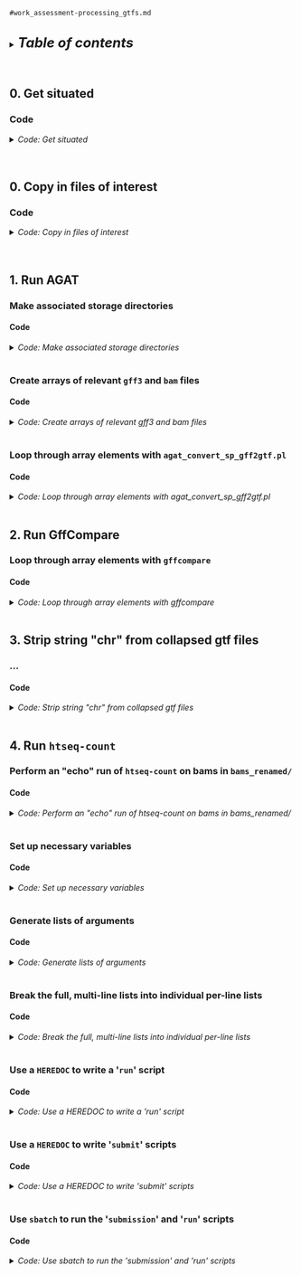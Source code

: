 
`#work_assessment-processing_gtfs.md`
<br />
<br />

<details>
<summary><b><font size="+2"><i>Table of contents</i></font></b></summary>
<!-- MarkdownTOC -->

1. [0. Get situated](#0-get-situated)
    1. [Code](#code)
1. [0. Copy in files of interest](#0-copy-in-files-of-interest)
    1. [Code](#code-1)
1. [1. Run AGAT](#1-run-agat)
    1. [Make associated storage directories](#make-associated-storage-directories)
        1. [Code](#code-2)
    1. [Create arrays of relevant `gff3` and `bam` files](#create-arrays-of-relevant-gff3-and-bam-files)
        1. [Code](#code-3)
    1. [Loop through array elements with `agat_convert_sp_gff2gtf.pl`](#loop-through-array-elements-with-agat_convert_sp_gff2gtfpl)
        1. [Code](#code-4)
1. [2. Run GffCompare](#2-run-gffcompare)
    1. [Loop through array elements with `gffcompare`](#loop-through-array-elements-with-gffcompare)
        1. [Code](#code-5)
1. [3. Strip string "chr" from collapsed gtf files](#3-strip-string-chr-from-collapsed-gtf-files)
    1. [...](#)
        1. [Code](#code-6)
1. [4. Run `htseq-count`](#4-run-htseq-count)
    1. [Perform an "echo" run of `htseq-count` on bams in `bams_renamed/`](#perform-an-echo-run-of-htseq-count-on-bams-in-bams_renamed)
        1. [Code](#code-7)
    1. [Set up necessary variables](#set-up-necessary-variables)
        1. [Code](#code-8)
    1. [Generate lists of arguments](#generate-lists-of-arguments)
        1. [Code](#code-9)
    1. [Break the full, multi-line lists into individual per-line lists](#break-the-full-multi-line-lists-into-individual-per-line-lists)
        1. [Code](#code-10)
    1. [Use a `HEREDOC` to write a '`run`' script](#use-a-heredoc-to-write-a-run-script)
        1. [Code](#code-11)
    1. [Use a `HEREDOC` to write '`submit`' scripts](#use-a-heredoc-to-write-submit-scripts)
        1. [Code](#code-12)
    1. [Use `sbatch` to run the '`submission`' and '`run`' scripts](#use-sbatch-to-run-the-submission-and-run-scripts)
        1. [Code](#code-13)

<!-- /MarkdownTOC -->
</details>
<br />
<br />

<a id="0-get-situated"></a>
## 0. Get situated
<a id="code"></a>
### Code
<details>
<summary><i>Code: Get situated</i></summary>

```bash
#!/bin/bash

# tmux new -s gff3
# tmux attach -t gff3
grabnode  # 8, defaults

transcriptome && 
    {
        cd "results/2023-0215" \
            || echo "cd'ing failed; check on this..."
    }

if [[ "${CONDA_DEFAULT_ENV}" != "base" ]]; then 
    conda deactivate
fi
source activate gff3_env
```
</details>
<br />
<br />

<a id="0-copy-in-files-of-interest"></a>
## 0. Copy in files of interest
<a id="code-1"></a>
### Code
<details>
<summary><i>Code: Copy in files of interest</i></summary>

```bash
#!/bin/bash

#  Already ----------------------------
p_gen="${HOME}/genomes"
p_gtf="${HOME}/tsukiyamalab/kalavatt/2022_transcriptome-construction/results/2023-0215/infiles_gtf-gff3/already"

if [[ ! -d "${p_gtf}" ]]; then mkdir -p "${p_gtf}"; fi

#  Check that files exist with the given paths
., "${p_gen}/combined_AG/gtf/combined_AG.gtf"
., "${p_gen}/combined_SC_KL_20S/gff3/combined_SC_KL_20S.gff3"
., "${p_gen}/combined_SC_KL_20S/gff3/combined_SC_KL.gff3"
., "${p_gen}/kluyveromyces_lactis_gca_000002515/Ensembl/55/gff3/Kluyveromyces_lactis_gca_000002515.ASM251v1.55.gff3"
., "${p_gen}/sacCer3/Ensembl/108/gtf/Saccharomyces_cerevisiae.R64-1-1.108.gtf"
., "${p_gen}/sacCer3/Ensembl/108/gtf/Saccharomyces_cerevisiae.R64-1-1.108.plus-chr-rename.gtf"

#  Copy in necessary files
if [[ ! -f "${p_gtf}/combined_AG.gtf" ]]; then
    cp \
        "${p_gen}/combined_AG/gtf/combined_AG.gtf" \
        "${p_gtf}/combined_AG.gtf"
fi

if [[ ! -f "${p_gtf}/combined_SC_KL_20S.gff3" ]]; then
    cp \
        "${p_gen}/combined_SC_KL_20S/gff3/combined_SC_KL_20S.gff3" \
        "${p_gtf}/combined_SC_KL_20S.gff3"
fi

if [[ ! -f "${p_gtf}/combined_SC_KL.gff3" ]]; then
    cp \
        "${p_gen}/combined_SC_KL_20S/gff3/combined_SC_KL.gff3" \
        "${p_gtf}/combined_SC_KL.gff3"
fi

if [[ ! -f "${p_gtf}/Kluyveromyces_lactis_gca_000002515.ASM251v1.55.gff3" ]]; then
    cp \
        "${p_gen}/kluyveromyces_lactis_gca_000002515/Ensembl/55/gff3/Kluyveromyces_lactis_gca_000002515.ASM251v1.55.gff3" \
        "${p_gtf}/Kluyveromyces_lactis_gca_000002515.ASM251v1.55.gff3"
fi

if [[ ! -f "${p_gtf}/Saccharomyces_cerevisiae.R64-1-1.108.gtf" ]]; then
    cp \
        "${p_gen}/sacCer3/Ensembl/108/gtf/Saccharomyces_cerevisiae.R64-1-1.108.gtf" \
        "${p_gtf}/Saccharomyces_cerevisiae.R64-1-1.108.gtf"
fi

if [[ ! -f "${p_gtf}/Saccharomyces_cerevisiae.R64-1-1.108.plus-chr-rename.gtf" ]]; then
    cp \
        "${p_gen}/sacCer3/Ensembl/108/gtf/Saccharomyces_cerevisiae.R64-1-1.108.plus-chr-rename.gtf" \
        "${p_gtf}/Saccharomyces_cerevisiae.R64-1-1.108.plus-chr-rename.gtf"
fi


#  Trinity-GG -------------------------
p_trinity="${HOME}/tsukiyamalab/kalavatt/2022_transcriptome-construction/results/2023-0111/outfiles_GMAP_rough-draft/Trinity-GG"
p_gtf="${HOME}/tsukiyamalab/kalavatt/2022_transcriptome-construction/results/2023-0215/infiles_gtf-gff3"

if [[ ! -d "${p_gtf}/Trinity-GG" ]]; then
    echo " No \${p_gtf}/Trinity-GG... Copying it in now"
    cp -r "${p_trinity}" "${p_gtf}"
fi
```
</details>
<br />
<br />

<a id="1-run-agat"></a>
## 1. Run AGAT
<a id="make-associated-storage-directories"></a>
### Make associated storage directories
<a id="code-2"></a>
#### Code
<details>
<summary><i>Code: Make associated storage directories</i></summary>

```bash
#!/bin/bash

mkdir -p outfiles_gtf-gff3/{already,Trinity-GG}
mkdir -p outfiles_gtf-gff3/Trinity-GG/{G_N,Q_N}/err_out

mkdir -p outfiles_htseq-count/{already,Trinity-GG}
mkdir -p outfiles_htseq-count/Trinity-GG/{G_N,Q_N}/{sh,list,err_out}
```
</details>
<br />

<a id="create-arrays-of-relevant-gff3-and-bam-files"></a>
### Create arrays of relevant `gff3` and `bam` files
<a id="code-3"></a>
#### Code
<details>
<summary><i>Code: Create arrays of relevant gff3 and bam files</i></summary>

```bash
#!/bin/bash

unset stems
typeset -a stems
while IFS=" " read -r -d $'\0'; do
    stems+=( "${REPLY%.gff3}" )
done < <(\
    find . \
        -type f \
        -name "trinity*.gff3" \
        -print0 \
            | sort -z\
)
echo_test "${stems[@]}"
echo "${#stems[@]}"  # 12

unset bams
typeset -a bams
while IFS=" " read -r -d $'\0'; do
    bams+=( "${REPLY}" )
done < <(\
    find "bams_renamed/UT_prim_UMI" \
        -type l \
        -name "*ovn*bam" \
        -print0 \
            | sort -z \
)
echo_test "${bams[@]}"
echo "${#bams[@]}"  # 8
```
</details>
<br />

<a id="loop-through-array-elements-with-agat_convert_sp_gff2gtfpl"></a>
### Loop through array elements with `agat_convert_sp_gff2gtf.pl`
<a id="code-4"></a>
#### Code
<details>
<summary><i>Code: Loop through array elements with agat_convert_sp_gff2gtf.pl</i></summary>

```bash
#!/bin/bash

for h in ./outfiles_gtf-gff3/Trinity-GG/{G_N,Q_N}/trinity-gg_*.gtf; do
    #  Check if the glob gets expanded to existing files; if not, then "${h}"
    #+ will be exactly the pattern above and the negated ("!") exists-test will
    #+ evaluate to TRUE
    if [[ ! -e "${h}" ]]; then
        for i in "${stems[@]}"; do
            in="${i}.gff3"
            out="$(echo "${i}" | sed 's/infiles/outfiles/g' - )"
            err_out="$(dirname "${out}")/err_out/01-agat.$(basename "${out}")"
            echo "Running agat_convert_sp_gff2gtf.pl"
            echo "        in   ${in}"
            echo "       out  ${out}.gtf"
            echo "    stdout  ${err_out}.stdout.txt"
            echo "    stderr  ${err_out}.stderr.txt"
            echo ""

            agat_convert_sp_gff2gtf.pl \
                --gff "${in}" \
                -o "${out}.gtf" \
                    > >(tee -a "${err_out}.stdout.txt") \
                    2> >(tee -a "${err_out}.stderr.txt")
        done
    else
        echo "Files already exist; thus, skipping the running of AGAT"
    fi
    
    #  This is all we need to know, so we can break after the first iteration
    break
done
```
</details>
<br />

<a id="2-run-gffcompare"></a>
## 2. Run GffCompare
<a id="loop-through-array-elements-with-gffcompare"></a>
### Loop through array elements with `gffcompare`
<a id="code-5"></a>
#### Code
<details>
<summary><i>Code: Loop through array elements with gffcompare</i></summary>

```bash
#!/bin/bash

for h in ./outfiles_gtf-gff3/Trinity-GG/{G_N,Q_N}/trinity-gg_*.gffcompare; do
    if [[ ! -e "${h}" ]]; then
        for i in "${stems[@]}"; do
            in="$(echo "${i}" | sed 's/infiles/outfiles/g' - ).gtf"
            out="${in%.gtf}"
            err_out="$(dirname "${out}")/err_out/02-gffcompare.$(basename "${out}")"
            echo "Running gffcompare"
            echo "        in  ${in}"
            echo "       out  ${out}"
            echo "    stdout  ${err_out}.stdout.txt"
            echo "    stderr  ${err_out}.stderr.txt"
            echo ""
            
            echo "\
            gffcompare -C \"${in}\" \\
                -o \"${out}\" \\
                    > >(tee -a \"${err_out%.gtf}.stdout.txt\") \\
                    2> >(tee -a \"${err_out%.gtf}.stderr.txt\")
            "

            gffcompare -C "${in}" \
                -o "${out}.gffcompare" \
                > >(tee -a "${err_out%.gtf}.stdout.txt") \
                2> >(tee -a "${err_out%.gtf}.stderr.txt")
        done
    else
        echo "Files already exist; thus, skipping the running of GffCompare"
    fi

    break
done
```
</details>
<br />

<a id="3-strip-string-chr-from-collapsed-gtf-files"></a>
## 3. Strip string "chr" from collapsed gtf files
<a id="..."></a>
### ...
<a id="code-6"></a>
#### Code
<details>
<summary><i>Code: Strip string "chr" from collapsed gtf files</i></summary>

```bash
#!/bin/bash
#DONTRUN #CONTINUE

for h in ./outfiles_gtf-gff3/Trinity-GG/{G_N,Q_N}/trinity-gg_*.gffcompare.combined.sans-chr.gtf; do
    if [[ ! -e "${h}" ]]; then
        for i in "${stems[@]}"; do
            in="$(echo "${i}" | sed 's/infiles/outfiles/g' - ).gffcompare.combined.gtf"
            out="${in%.gtf}.sans-chr.gtf"
            err_out="$(dirname "${out}")/err_out/03-chr-rename.$(basename "${out}" .gffcompare.combined.sans-chr.gtf)"
            echo "Running htseq-count"
            echo "        in                        ${in}"
            echo "       out                        ${out}"
            echo "    stdout  ${err_out}.stdout.txt"
            echo "    stderr  ${err_out}.stderr.txt"
            echo ""

            echo "awk -F '\t' 'BEGIN {OFS = FS} { gsub(/chr/, "", \$1); print }' ${in} > ${out}"

            awk -F '\t' 'BEGIN {OFS = FS} { gsub(/chr/, "", $1); print }' ${in} > ${out}
        done
    else
        echo "Files already exist; thus, skipping the running of awk"
    fi

    break
done
```
</details>
<br />

<a id="4-run-htseq-count"></a>
## 4. Run `htseq-count`
<a id="perform-an-echo-run-of-htseq-count-on-bams-in-bams_renamed"></a>
### Perform an "echo" run of `htseq-count` on bams in `bams_renamed/`
<a id="code-7"></a>
#### Code
<details>
<summary><i>Code: Perform an "echo" run of htseq-count on bams in bams_renamed/</i></summary>

```bash
#!/bin/bash

h=0
for i in "strd-eq" "strd-rv"; do
    for j in "all" "none"; do
        for k in "${stems[@]}"; do
            # i="reverse"  # echo "${i}"
            # j="all"  # echo "${j}"
            # k="${stems[0]}"  # echo "${k}"            
            in="$(echo "${k}" | sed 's/infiles/outfiles/g' - ).gffcompare.combined.sans-chr.gtf"  # ., "${in}"
            out="$(echo "${k}" | sed 's/infiles_gtf-gff3/outfiles_htseq-count/g' - ).hc-${i}.tsv"  # echo "${out}"
            err_out="$(dirname "${out}")/err_out/03-htseq-count-${i}.$(basename "${out}" .tsv)"  # echo "${err_out}"
            echo "Running htseq-count"
            echo "        in                                    ${in}"
            echo "       out                                 ${out}"
            echo "    stdout  ${err_out}.stdout.txt"
            echo "    stderr  ${err_out}.stderr.txt"
            echo ""

            if [[ "${i}" == "strd-eq" ]]; then
                hc_strd="yes"
            elif [[ "${i}" == "strd-rv" ]]; then
                hc_strd="reverse"
            fi

            let h++
            printf "    Iteration '%d'\n\n" "${h}"

            echo "\
            htseq-count \\
                --order \"pos\" \\
                --stranded \"${hc_strd}\" \\
                --nonunique \"all\" \\
                --type \"transcript\" \\
                --idattr \"gene_id\" \\
                --nprocesses \"${SLURM_CPUS_ON_NODE}\" \\
                --counts_output \"${out}\" \\
                --with-header \\
                \${bams[*]} \\
                \"${in}\" \\
                     > >(tee -a \"${err_out}.stdout.txt\") \\
                    2> >(tee -a \"${err_out}.stderr.txt\")
            "

            # start="$(date +%s.%N)"
            # htseq-count \
            #     --order "pos" \
            #     --stranded "${i}" \
            #     --nonunique "all" \
            #     --type "transcript" \
            #     --idattr "gene_id" \
            #     --nprocesses "${SLURM_CPUS_ON_NODE}" \
            #     --counts_output "${out}" \
            #     --with-header \
            #     ${bams[*]} \
            #     "${in}" \
            #         > >(tee -a "${err_out}.stdout.txt") \
            #         2> >(tee -a "${err_out}.stderr.txt")
            # end="$(date +%s.%N)"
            # run_time="$( echo "$end - $start" | bc -l )"
            # echo "${run_time}"  # ~18 minutes per iteration
        done
    done
done
```
</details>
<br />

<a id="set-up-necessary-variables"></a>
### Set up necessary variables
<a id="code-8"></a>
#### Code
<details>
<summary><i>Code: Set up necessary variables</i></summary>

```bash
#!/bin/bash
#DONTRUN #CONTINUE

script_run="run_htseq-count.sh"  # echo "${script_run}"
script_submit="submit_run_htseq-count.sh"  # echo "${script_submit}"
threads=16  # echo "${threads}"

store_scripts_G="outfiles_htseq-count/Trinity-GG/G_N/sh"  # echo "${store_scripts_G}"  # ., "${store_scripts_G}"
store_scripts_Q="outfiles_htseq-count/Trinity-GG/Q_N/sh"  # echo "${store_scripts_Q}"  # ., "${store_scripts_Q}"

store_err_out_G="outfiles_htseq-count/Trinity-GG/G_N/err_out"  # echo "${store_err_out_G}"  # ., "${store_err_out_G}"
store_err_out_Q="outfiles_htseq-count/Trinity-GG/Q_N/err_out"  # echo "${store_err_out_Q}"  # ., "${store_err_out_Q}"

store_lists_G="outfiles_htseq-count/Trinity-GG/G_N/list"  # echo "${store_lists_G}"  # ., "${store_lists_G}"
store_lists_Q="outfiles_htseq-count/Trinity-GG/Q_N/list"  # echo "${store_lists_Q}"  # ., "${store_lists_Q}"

list="Trinity-GG.htseq-count.txt"  # echo "${list}"
max_id_job=12  # echo "${max_id_job}"
max_id_task=12  # echo "${max_id_task}"
```
</details>
<br />

<a id="generate-lists-of-arguments"></a>
### Generate lists of arguments
<a id="code-9"></a>
#### Code
<details>
<summary><i>Code: Generate lists of arguments</i></summary>

```bash
#!/bin/bash
#DONTRUN #CONTINUE

unset stranded
typeset -a stranded=("yes" "reverse")
echo_test "${stranded[@]}"
echo "${#stranded[@]}"

if [[ -f "${store_lists_G}/${list}" ]]; then
    rm "${store_lists_G}/${list}"
fi

if [[ -f "${store_lists_Q}/${list}" ]]; then
    rm "${store_lists_Q}/${list}"
fi

#  Header -----------------------------
if [[ -f "${store_lists_G}/${list}" ]]; then
    rm "${store_lists_G}/${list}"
fi
echo "stranded \
infile \
outfile \
err_out" \
    > "${store_lists_G}/${list}"
#  ., "${store_lists_G}/${list}"
#  vi "${store_lists_G}/${list}"
# cat "${store_lists_G}/${list}"

if [[ -f "${store_lists_Q}/${list}" ]]; then
    rm "${store_lists_Q}/${list}"
fi
echo "stranded \
infile \
outfile \
err_out" \
    > "${store_lists_Q}/${list}"
#  ., "${store_lists_Q}/${list}"
#  vi "${store_lists_Q}/${list}"
# cat "${store_lists_Q}/${list}"

#  Body -------------------------------
for i in "${stranded[@]}"; do
    for j in "${stems[@]}"; do
        st="${i}"
        in="$(echo "${j}" | sed 's/infiles/outfiles/g' - ).gffcompare.combined.sans-chr.gtf"
        ou="$(echo "${j}" | sed 's/infiles_gtf-gff3/outfiles_htseq-count/g' - ).htseq-count-${st}.tsv"
        er="$(dirname "${ou}")/err_out/03-htseq-count-${st}.$(basename "${ou}" .tsv)"

        echo "${st} ${in} ${ou} ${er}"
        echo ""

        if [[ "${j}" == *G_N* ]]; then
            echo "${st} ${in} ${ou} ${er}" >> "${store_lists_G}/${list}"
        elif [[ "${j}" == *Q_N* ]]; then
            echo "${st} ${in} ${ou} ${er}" >> "${store_lists_Q}/${list}"
        fi
        #        ., "${store_lists_G}"
        #        ., "${store_lists_G}/${list}"
        #     wc -l "${store_lists_G}/${list}"
        #  head -20 "${store_lists_G}/${list}"
        #
        #        ., "${store_lists_Q}"
        #        ., "${store_lists_Q}/${list}"
        #     wc -l "${store_lists_Q}/${list}"
        #  head -20 "${store_lists_Q}/${list}"
    done
done
```
</details>
<br />

<a id="break-the-full-multi-line-lists-into-individual-per-line-lists"></a>
### Break the full, multi-line lists into individual per-line lists
<a id="code-10"></a>
#### Code
<details>
<summary><i>Code: Break the full, multi-line lists into individual per-line lists</i></summary>

```bash
#!/bin/bash
#DONTRUN #CONTINUE

if [[ -f "${store_lists_G}/${list%.txt}.4.txt" ]]; then
    rm \
        "${store_lists_G}/"${list%.txt}.?.txt \
        "${store_lists_G}/"${list%.txt}.??.txt
fi
#  ., "${store_lists_G}"
#  vi "${store_lists_G}/${list}"  # :q
# cat "${store_lists_G}/${list}"  # :q

typeset -i i=0
sed 1d "${store_lists_G}/${list}" | while read -r line; do
    #  Increment with each line
    i=$(( i + 1 ))

    #  File for job submission
    individual="${list%.txt}.${i}.txt"  # echo "${individual}"

    #  If present, remove infile with header and single-line body
    [[ ! -e "${store_lists_G}/${individual}" ]] || rm "${store_lists_G}/${individual}"
    # echo "${store_lists}/${individual}"

    #  Generate infile with header and single-line body
    # echo "$(head -n 1 ${list})" >> "${individual}"
    head -n 1 "${store_lists_G}/${list}" >> "${store_lists_G}/${individual}"  # cat "${store_lists}/${individual}"
    echo "${line}" >> "${store_lists_G}/${individual}"  # cat "${store_lists}/${individual}"

    # echo "Created file: ${store_lists_G}/${individual}"
done
#  ., "${store_lists_G}"
#  vi "${store_lists_G}/${list%.txt}.4.txt"  # :q
# cat "${store_lists_G}/${list%.txt}.4.txt"

if [[ -f "${store_lists_Q}/${list%.txt}.4.txt" ]]; then
    # rm "${store_lists}/"${list%.txt}.{?,??,???}.txt
    rm \
        "${store_lists_Q}/"${list%.txt}.?.txt \
        "${store_lists_Q}/"${list%.txt}.??.txt
fi
#  ., "${store_lists_Q}"
#  vi "${store_lists_Q}/${list}"  # :q
# cat "${store_lists_Q}/${list}"  # :q

typeset -i i=0
sed 1d "${store_lists_Q}/${list}" | while read -r line; do
    #  Increment with each line
    i=$(( i + 1 ))

    #  File for job submission
    individual="${list%.txt}.${i}.txt"  # echo "${individual}"

    #  If present, remove infile with header and single-line body
    [[ ! -e "${store_lists_Q}/${individual}" ]] || rm "${store_lists_Q}/${individual}"
    # echo "${store_lists}/${individual}"

    #  Generate infile with header and single-line body
    # echo "$(head -n 1 ${list})" >> "${individual}"
    head -n 1 "${store_lists_Q}/${list}" >> "${store_lists_Q}/${individual}"  # cat "${store_lists}/${individual}"
    echo "${line}" >> "${store_lists_Q}/${individual}"  # cat "${store_lists}/${individual}"

    # echo "Created file: ${store_lists_Q}/${individual}"
done
#  ., "${store_lists_Q}"
#  vi "${store_lists_Q}/${list%.txt}.4.txt"  # :q
# cat "${store_lists_Q}/${list%.txt}.4.txt"
```
</details>
<br />

<a id="use-a-heredoc-to-write-a-run-script"></a>
### Use a `HEREDOC` to write a '`run`' script
<a id="code-11"></a>
#### Code
<details>
<summary><i>Code: Use a HEREDOC to write a 'run' script</i></summary>

```bash
#!/bin/bash
#DONTRUN #CONTINUE

if [[ -f "${store_scripts_G}/${script_run}" ]]; then
    rm "./${store_scripts_G}/${script_run}"
fi

if [[ -f "${store_scripts_Q}/${script_run}" ]]; then
    rm "./${store_scripts_Q}/${script_run}"
fi

cat << script > "${script_run}"
#!/bin/bash

#  ${script_run}
#  KA
#  $(date '+%Y-%m%d')


#  ------------------------------------
print_message_exit() {
    # Print a message and exit
    #
    # :param 1: message to be printed <chr>
    echo "\${1}"
    exit 1
}


check_file_exists() {
    # Check that a file exists; exit if it does not
    # 
    # :param 1: file, including path <chr>
    [[ -f "\${1}" ]] ||
        {
            echo -e "Exiting: File \${1} does not exist.\n"
            exit 1
        }
}


#  ------------------------------------
#TODO Help message
#  ...

while getopts "a:" opt; do
    case "\${opt}" in
        a) arguments="\${OPTARG}" ;;
        *) print_message_exit "\${help}" ;;
    esac
done

[[ -z "\${arguments}" ]] && print_message_exit "\${help}"
check_file_exists "\${arguments}"


#  Echo -------------------------------
parallel --header : --colsep " " -k -j 1 echo \\
    'htseq-count \\
        --order pos \\
        --stranded {stranded} \\
        --nonunique all \\
        --type transcript \\
        --idattr gene_id \\
        --nprocesses ${threads} \\
        --counts_output {outfile} \\
        --with-header \\
        ${bams[*]} \\
        {infile} \\
            > {err_out}.stdout.txt \\
            2> {err_out}.stderr.txt' \\
:::: "\${arguments}"


#  Run --------------------------------
parallel --header : --colsep " " -k -j 1 \\
    'htseq-count \\
        --order pos \\
        --stranded {stranded} \\
        --nonunique all \\
        --type transcript \\
        --idattr gene_id \\
        --nprocesses ${threads} \\
        --counts_output {outfile} \\
        --with-header \\
        ${bams[*]} \\
        {infile} \\
            > {err_out}.stdout.txt \\
            2> {err_out}.stderr.txt' \\
:::: "\${arguments}"
script
chmod +x "${script_run}"

cp "${script_run}" "${store_scripts_G}/${script_run}"
cp "${script_run}" "${store_scripts_Q}/${script_run}"

if [[ -f "${store_scripts_G}/${script_run}" ]] &&
   [[ -f "${store_scripts_Q}/${script_run}" ]]
then
    rm "./${script_run}"
fi
#  cd "./${store_scripts_G}"
#  ., "./${store_scripts_G}/${script_run}"
#  vi "./${store_scripts_G}/${script_run}"  # :q
# cat "./${store_scripts_G}/${script_run}"
#
#  cd "./${store_scripts_Q}"
#  ., "./${store_scripts_Q}/${script_run}"
#  vi "./${store_scripts_Q}/${script_run}"  # :q
# cat "./${store_scripts_Q}/${script_run}"
```
</details>
<br />

<a id="use-a-heredoc-to-write-submit-scripts"></a>
### Use a `HEREDOC` to write '`submit`' scripts
<a id="code-12"></a>
#### Code
<details>
<summary><i>Code: Use a HEREDOC to write 'submit' scripts</i></summary>

```bash
#!/bin/bash
#DONTRUN #CONTINUE

if [[ -f "./${store_scripts_G}/${script_submit}" ]]; then
    rm "./${store_scripts_G}/${script_submit}"
fi
cat << script > "${store_scripts_G}/${script_submit}"
#!/bin/bash

#SBATCH --job-name=${script_run}
#SBATCH --nodes=1
#SBATCH --cpus-per-task=${threads}
#SBATCH --error=./${store_err_out_G}/${script_run%.sh}.%A-%a.err.txt
#SBATCH --output=./${store_err_out_G}/${script_run%.sh}.%A-%a.out.txt
#SBATCH --array=1-${max_id_job}%${max_id_task}

#  ${script_submit}
#  KA
#  $(date '+%Y-%m%d')

name="\$(
    cat "./${store_lists_G}/${list%.txt}.\${SLURM_ARRAY_TASK_ID}.txt" \\
        | awk -v OFS='\t' 'FNR == 2 { print \$3 }' \\
        | sed 's:\./outfiles_htseq-count/Trinity-GG/::g' \\
        | sed 's:\/:\.:g' \\
        | sed 's:\.tsv::g'
)"

ln -f \\
    ${store_err_out_G}/${script_run%.sh}.\${SLURM_ARRAY_JOB_ID}-\${SLURM_ARRAY_TASK_ID}.out.txt \\
    ${store_err_out_G}/${script_run%.sh}.\${name}.\${SLURM_ARRAY_JOB_ID}-\${SLURM_ARRAY_TASK_ID}.out.txt

ln -f \\
    ${store_err_out_G}/${script_run%.sh}.\${SLURM_ARRAY_JOB_ID}-\${SLURM_ARRAY_TASK_ID}.err.txt \\
    ${store_err_out_G}/${script_run%.sh}.\${name}.\${SLURM_ARRAY_JOB_ID}-\${SLURM_ARRAY_TASK_ID}.err.txt

srun \\
    "${store_scripts_G}/${script_run}" \\
        -a "./${store_lists_G}/${list%.txt}.\${SLURM_ARRAY_TASK_ID}.txt"

rm \\
    ${store_err_out_G}/${script_run%.sh}.\${SLURM_ARRAY_JOB_ID}-\${SLURM_ARRAY_TASK_ID}.out.txt

rm \\
    ${store_err_out_G}/${script_run%.sh}.\${SLURM_ARRAY_JOB_ID}-\${SLURM_ARRAY_TASK_ID}.err.txt
script
#  ., "${store_scripts_G}"
#  ., "${store_scripts_G}/${script_submit}"
#  vi "${store_scripts_G}/${script_submit}"  # :q
# cat -n "${store_scripts_G}/${script_submit}"

if [[ -f "./${store_scripts_Q}/${script_submit}" ]]; then
    rm "./${store_scripts_Q}/${script_submit}"
fi
cat << script > "${store_scripts_Q}/${script_submit}"
#!/bin/bash

#SBATCH --job-name=${script_run}
#SBATCH --nodes=1
#SBATCH --cpus-per-task=${threads}
#SBATCH --error=./${store_err_out_Q}/${script_run%.sh}.%A-%a.err.txt
#SBATCH --output=./${store_err_out_Q}/${script_run%.sh}.%A-%a.out.txt
#SBATCH --array=1-${max_id_job}%${max_id_task}

#  ${script_submit}
#  KA
#  $(date '+%Y-%m%d')

name="\$(
    cat "./${store_lists_Q}/${list%.txt}.\${SLURM_ARRAY_TASK_ID}.txt" \\
        | awk -v OFS='\t' 'FNR == 2 { print \$3 }' \\
        | sed 's:\./outfiles_htseq-count/Trinity-GG/::g' \\
        | sed 's:\/:\.:g' \\
        | sed 's:\.tsv::g'
)"

ln -f \\
    ${store_err_out_Q}/${script_run%.sh}.\${SLURM_ARRAY_JOB_ID}-\${SLURM_ARRAY_TASK_ID}.out.txt \\
    ${store_err_out_Q}/${script_run%.sh}.\${name}.\${SLURM_ARRAY_JOB_ID}-\${SLURM_ARRAY_TASK_ID}.out.txt

ln -f \\
    ${store_err_out_Q}/${script_run%.sh}.\${SLURM_ARRAY_JOB_ID}-\${SLURM_ARRAY_TASK_ID}.err.txt \\
    ${store_err_out_Q}/${script_run%.sh}.\${name}.\${SLURM_ARRAY_JOB_ID}-\${SLURM_ARRAY_TASK_ID}.err.txt

srun \\
    "${store_scripts_Q}/${script_run}" \\
        -a "./${store_lists_Q}/${list%.txt}.\${SLURM_ARRAY_TASK_ID}.txt"

rm \\
    ${store_err_out_Q}/${script_run%.sh}.\${SLURM_ARRAY_JOB_ID}-\${SLURM_ARRAY_TASK_ID}.out.txt

rm \\
    ${store_err_out_Q}/${script_run%.sh}.\${SLURM_ARRAY_JOB_ID}-\${SLURM_ARRAY_TASK_ID}.err.txt
script
#  ., "${store_scripts_Q}"
#  ., "${store_scripts_Q}/${script_submit}"
#  vi "${store_scripts_Q}/${script_submit}"  # :q
# cat -n "${store_scripts_Q}/${script_submit}"
```
</details>
<br />

<a id="use-sbatch-to-run-the-submission-and-run-scripts"></a>
### Use `sbatch` to run the '`submission`' and '`run`' scripts
<a id="code-13"></a>
#### Code
<details>
<summary><i>Code: Use sbatch to run the 'submission' and 'run' scripts</i></summary>

```bash
#!/bin/bash
#DONTRUN #CONTINUE

if [[ "${CONDA_DEFAULT_ENV}" != "base" ]]; then 
    conda deactivate
fi
source activate gff3_env

sbatch "${store_scripts_G}/${script_submit}"
sbatch "${store_scripts_Q}/${script_submit}"
```
<br />
